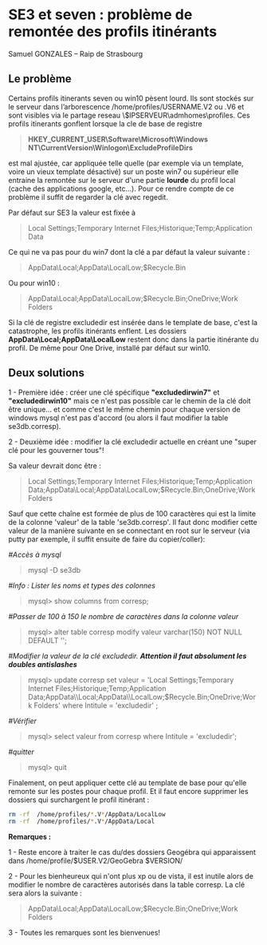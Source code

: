 # SE3 et seven : problème de remontée des profils itinérants
Samuel GONZALES – Raip de Strasbourg

## Le problème
Certains profils itinerants seven ou win10 pèsent lourd. Ils sont stockés sur le serveur dans l’arborescence /home/profiles/USERNAME.V2 ou .V6 et sont visibles via le partage reseau \\$IPSERVEUR\admhomes\profiles. Ces profils itinerants gonflent lorsque la cle de base de registre
> **HKEY_CURRENT_USER\Software\Microsoft\Windows NT\CurrentVersion\Winlogon\ExcludeProfileDirs**

est mal ajustée, car appliquée telle quelle (par exemple via un template, voire un vieux template désactivé) sur un poste win7 ou supérieur elle entraine la remontée sur le serveur d'une partie **lourde** du profil local (cache des applications google, etc...). Pour ce rendre compte de ce problème il suffit de regarder la clé avec regedit.

Par défaut sur SE3 la valeur est fixée à 
> Local Settings;Temporary Internet Files;Historique;Temp;Application Data

Ce qui ne va pas pour du win7 dont la clé a par défaut la valeur suivante :
> AppData\\Local;AppData\\LocalLow;$Recycle.Bin

Ou pour win10 :
> AppData\\Local;AppData\\LocalLow;$Recycle.Bin;OneDrive;Work Folders

Si la clé de registre excludedir est insérée dans le template de base, c'est la catastrophe, les profils itinérants enflent. Les dossiers **AppData\\Local;AppData\\LocalLow** restent donc dans la partie itinérante du profil. De même pour One Drive, installé par défaut sur win10.

## Deux solutions

1 - Première idée : créer une clé spécifique **"excludedirwin7"** et **"excludedirwin10"** mais ce n'est pas possible car le chemin de la clé doit être unique... et comme c'est le même chemin pour chaque version de windows mysql n'est pas d'accord (ou alors il faut modifier la table se3db.corresp).

2 - Deuxième idée : modifier la clé excludedir actuelle en créant une "super clé pour les gouverner tous"!

Sa valeur devrait donc être :

> Local Settings;Temporary Internet Files;Historique;Temp;Application Data;AppData\\Local;AppData\\LocalLow;$Recycle.Bin;OneDrive;Work Folders

Sauf que cette chaîne est formée de plus de 100 caractères qui est la limite de la colonne 'valeur' de la table 'se3db.corresp'. Il faut donc modifier cette valeur de la manière suivante en se connectant en root sur le serveur (via putty par exemple, il suffit ensuite de faire du copier/coller):

*#Accès à mysql*

> mysql -D se3db

*#Info : Lister les noms et types des colonnes*

>mysql> show columns from corresp;

*#Passer de 100 à 150 le nombre de caractères dans la colonne valeur*

>mysql> alter table corresp modify valeur varchar(150) NOT NULL DEFAULT '';

*#Modifier la valeur de la clé excludedir. __Attention il faut absolument les doubles antislashes__*

>mysql> update corresp set valeur = 'Local Settings;Temporary Internet Files;Historique;Temp;Application Data;AppData\\\Local;AppData\\\LocalLow;$Recycle.Bin;OneDrive;Work Folders' where Intitule = 'excludedir' ;

*#Vérifier*

>mysql> select valeur from corresp where Intitule = 'excludedir';

*#quitter*

>mysql> quit

Finalement, on peut appliquer cette clé au template de base pour qu'elle remonte sur les postes pour chaque profil. Et il faut encore supprimer les dossiers qui surchargent le profil itinérant :

```sh
rm -rf  /home/profiles/*.V*/AppData/LocalLow 
rm -rf  /home/profiles/*.V*/AppData/Local
```

**Remarques :**

1 - Reste encore à traiter le cas du/des dossiers Geogébra qui apparaissent dans /home/profile/$USER.V2/GeoGebra $VERSION/

2 - Pour les bienheureux qui n'ont plus xp ou de vista, il est inutile alors de modifier le nombre de caractères autorisés dans la table corresp. La clé sera alors la suivante :

>AppData\\Local;AppData\\LocalLow;$Recycle.Bin;OneDrive;Work Folders

3 - Toutes les remarques sont les bienvenues!


